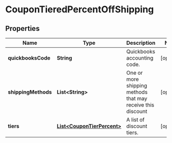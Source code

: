 
# CouponTieredPercentOffShipping

## Properties
Name | Type | Description | Notes
------------ | ------------- | ------------- | -------------
**quickbooksCode** | **String** | Quickbooks accounting code. |  [optional]
**shippingMethods** | **List&lt;String&gt;** | One or more shipping methods that may receive this discount |  [optional]
**tiers** | [**List&lt;CouponTierPercent&gt;**](CouponTierPercent.md) | A list of discount tiers. |  [optional]



